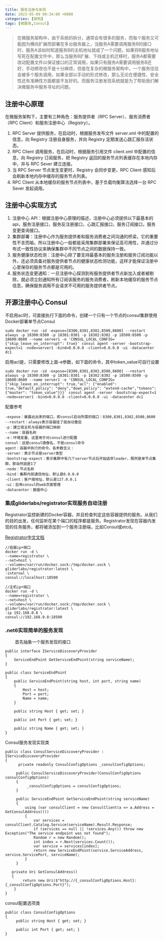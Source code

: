 ```yaml
---
title: 服务注册与发现
date: 2023-05-09 00:34:00 +0800
categories: [架构]
tags: [微服务,Consul]
---
```


> 在微服务架构中，由于系统的拆分，通常会有很多的服务，而每个服务又可能因为横向扩展而部署在多台服务器上，当服务A需要调用服务B的接口时，服务A该如何知道服务B的主机地址就成了一个问题，如果将B服务地址写死在配置文件中，那么当服务B扩展、下线或主机迁移时，服务A都需要改动配置文件以保证接口的正常调用，如果只有服务A需要调用服务B还好，手动修改也不是十分麻烦，但是在复杂的微服务架构中，一个服务往往会被多个服务调用，如果全部以手动的形式修改，那么无论在便捷性、安全性还有准确性方面都是不友好的。而服务注册发现系统就是为了帮助我们解决微服务中服务寻址的问题。

## 注册中心原理

在微服务架构下，主要有三种角色：服务提供者（RPC Server）、服务消费者（RPC Client）和服务注册中心（Registry）。

1. RPC Server 提供服务，在启动时，根据服务发布文件 server.xml 中的配置的信息，向 Registry 注册自身服务，并向 Registry 定期发送心跳汇报存活状态。
2. RPC Client 调用服务，在启动时，根据服务引用文件 client.xml 中配置的信息，向 Registry 订阅服务，把 Registry 返回的服务节点列表缓存在本地内存中，并与 RPC Sever 建立连接。
3. 当 RPC Server 节点发生变更时，Registry 会同步变更，RPC Client 感知后会刷新本地内存中缓存的服务节点列表。
4. RPC Client 从本地缓存的服务节点列表中，基于负载均衡算法选择一台 RPC Sever 发起调用。

## 注册中心实现方式

1. 注册中心 API：根据注册中心原理的描述，注册中心必须提供以下最基本的 api，服务注册接口，服务反注册接口，心跳汇报接口，服务订阅接口，服务变更查询接口。
2. 集群部署：注册中心作为服务提供者和服务消费者之间沟通的桥梁，它的重要性不言而喻。所以注册中心一般都是采用集群部署来保证高可用性，并通过分布式一致性协议来确保集群中不同节点之间的数据保持一致。
3. 服务健康状态检测：注册中心除了要支持最基本的服务注册和服务订阅功能以外，还必须具备对服务提供者节点的健康状态检测功能，这样才能保证注册中心里保存的服务节点都是可用的。
4. 服务状态变更通知：一旦注册中心探测到有服务提供者节点新加入或者被剔除，就必须立刻通知所有订阅该服务的服务消费者，刷新本地缓存的服务节点信息，确保服务调用不会请求不可用的服务提供者节点。

## 开源注册中心 Consul

不启用acl时，可直接执行下面的命令，创建一个只有一个节点的consul集群使用Docker部署单节点Consul

``` shell
sudo docker run -id -expose=[8300,8301,8302,8500,8600] --restart always -p 18300:8300 -p 18301:8301 -p 18302:8302 -p 18500:8500 -p 18600:8600 --name server1 -e 'CONSUL_LOCAL_CONFIG={"skip_leave_on_interrupt": true}' consul agent -server -bootstrap-expect=1 -node=server1 -bind=0.0.0.0 -client=0.0.0.0 -ui -datacenter dc1
```
启用acl是，只需要修改上面-e参数，如下面的命令，其中token_value可自行设置
```shell
sudo docker run -id -expose=[8300,8301,8302,8500,8600] --restart always -p 18300:8300 -p 18301:8301 -p 18302:8302 -p 18500:8500 -p 18600:8600 --name server1 -e 'CONSUL_LOCAL_CONFIG={"skip_leave_on_interrupt": true,"acl": {"enabled": true,"default_policy": "deny","down_policy": "extend-cache","tokens": {"master": "token_value"}}}' consul agent -server -bootstrap-expect=1 -node=server1 -bind=0.0.0.0 -client=0.0.0.0 -ui -datacenter dc1
```
配置参考
```
-expose：暴露出出来的端口，即consul启动所需的端口：8300,8301,8302,8500,8600
--restart：always表示容器挂了就自动重启
-p：建立宿主机与容器的端口映射
--name：容器名称
-e：环境变量，这里用于对consul进行配置
consul：这是consul镜像名，不是consul命令
agent：容器中执行的命令，各参数含义：
-server：表示节点是server类型
-bootstrap-expect：表示集群中有几个server节点后开始选举leader，既然是单节点集群，那自然就是1了
-node：节点名称
-bind：集群内部通信地址，默认是0.0.0.0
-client：客户端地址，默认是127.0.0.1
-ui：启用consul的web页面管理
-datacenter：数据中心
```
### 集成gliderlabs/registrator实现服务自动注册

Registrator监控新建的Docker容器，并且检查判定这些容器提供的服务。从我们的目的出发，任何监听在某个端口的程序都是服务。Registrator发现在容器内发现的任务服务，都将被添加到一个服务注册端，比如Consul或etcd。

[Registrator中文文档](https://www.cnblogs.com/flyingaway/p/10405294.html)

```
//容器ip+端口
docker run -d \
--name=registrator \
--net=host \
--volume=/var/run/docker.sock:/tmp/docker.sock \
gliderlabs/registrator:latest \
-internal \
consul://localhost:18500
```

```
//主机ip+端口
docker run -d \
--name=registrator \
--net=host \
--volume=/var/run/docker.sock:/tmp/docker.sock \
gliderlabs/registrator:latest \
-ip 192.168.0.8 \
consul://192.168.0.8:18500
```

### .net6实现简单的服务发现
　　
首先抽象一个服务发现的接口

```
public interface IServiceDiscoveryProvider
{
    ServiceEndPoint GetServiceEndPoint(string serviceName);
}

public class ServiceEndPoint
{
    public ServiceEndPoint(string host, int port, string name)
    {
        Host = host;
        Port = port;
        Name = name;
    }

    public string Host { get; set; }

    public int Port { get; set; }

    public string Name { get; set; }
}
```
Consul服务发现实现类

```
public class ConsulServiceDiscoveryProvider : IServiceDiscoveryProvider
{
      private readonly ConsulConfigOptions _consulConfigOptions;
 
     public ConsulServiceDiscoveryProvider(ConsulConfigOptions consulConfigOptions)
     {
          _consulConfigOptions = consulConfigOptions;
     }
 
     public ServiceEndPoint GetServiceEndPoint(string serviceName)
     {
         using (var consulClient = new ConsulClient(a => a.Address = GetConsulAddress()))
         {
             var services = consulClient.Catalog.Service(serviceName).Result.Response;
             if (services == null || !services.Any()) throw new Exception("The service endpoint was not found"); 
             Random r = new Random();
             int index = r.Next(services.Count());
             var service = services[index];
             return new ServiceEndPoint(service.ServiceAddress, service.ServicePort, serviceName);
         }
     }

   private Uri GetConsulAddress()
   {
        return new Uri($"http://{_consulConfigOptions.Host}:{_consulConfigOptions.Port}");
    }
}
```
consul配置选项类
```
public class ConsulConfigOptions
{
     public string Host { get; set; }
 
     public int Port { get; set; }
}
```
